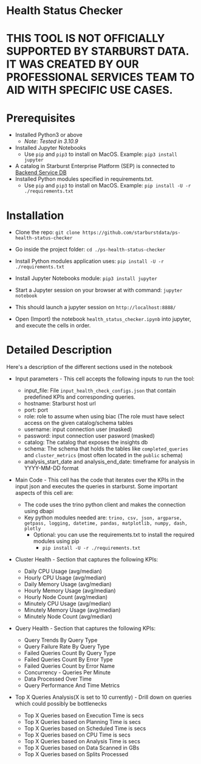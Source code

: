 # Health Status Checker

# THIS TOOL IS NOT OFFICIALLY SUPPORTED BY STARBURST DATA.  IT WAS CREATED BY OUR PROFESSIONAL SERVICES TEAM TO AID WITH SPECIFIC USE CASES.

# Prerequisites
   - Installed Python3 or above
        * *Note*: *Tested in 3.10.9*
   - Installed Jupyter Notebooks
        * Use `pip` and `pip3` to install on MacOS. Example: `pip3 install jupyter`
   - A catalog in Starburst Enterprise Platform (SEP) is connected to [Backend Service DB](https://docs.starburst.io/latest/admin/backend-service.html)
   - Installed Python modules specified in requirements.txt.
        * Use `pip` and `pip3` to install on MacOS. Example: `pip install -U -r ./requirements.txt`

# Installation
   - Clone the repo:
   `git clone https://github.com/starburstdata/ps-health-status-checker`

   - Go inside the project folder:
   `cd ./ps-health-status-checker`

   - Install Python modules application uses:
   `pip install -U -r ./requirements.txt`

   - Install Jupyter Notebooks module:
   `pip3 install jupyter`

   - Start a Jupyter session on your browser at with command:
   `jupyter notebook`

   - This should launch a jupyter session on `http://localhost:8888/`

   - Open (Import) the notebook `health_status_checker.ipynb` into jupyter, and execute the cells in order.

# Detailed Description

Here's a description of the different sections used in the notebook

- Input parameters - This cell accepts the following inputs to run the tool:
    - input_file: File `input_health_check_configs.json` that contain predefined KPIs and corresponding queries.
    - hostname: Starburst host url
    - port: port
    - role: role to assume when using biac (The role must have select access on the given catalog/schema tables
    - username: input connection user (masked)
    - password: input connection user pasword (masked)
    - catalog: The catalog that exposes the insights db
    - schema: The schema that holds the tables like `completed_queries` and `cluster_metrics` (most often located in the `public` schema)
    - analysis_start_date and analysis_end_date: timeframe for analysis in YYYY-MM-DD format
    
- Main Code - This cell has the code that iterates over the KPIs in the input json and executes the queries in starburst. Some important aspects of this cell are:
    - The code uses the trino python client and makes the connection using dbapi
    - Key python modules needed are: `trino, csv, json, argparse, getpass, logging, datetime, pandas, matplotlib, numpy, dash, plotly`
        * Optional: you can use the requirements.txt to install the required modules using pip
            * `pip install -U -r ./requirements.txt`
    
- Cluster Health - Section that captures the following KPIs:
    - Daily CPU Usage (avg/median)
    - Hourly CPU Usage (avg/median)
    - Daily Memory Usage (avg/median)
    - Hourly Memory Usage (avg/median)
    - Hourly Node Count (avg/median)
    - Minutely CPU Usage (avg/median)
    - Minutely Memory Usage (avg/median)
    - Minutely Node Count (avg/median)

- Query Health - Section that captures the following KPIs:
    - Query Trends By Query Type
    - Query Failure Rate By Query Type
    - Failed Queries Count By Query Type
    - Failed Queries Count By Error Type
    - Failed Queries Count by Error Name
    - Concurrency - Queries Per Minute
    - Data Processed Over Time
    - Query Performance And Time Metrics
    
- Top X Queries Analysis(X is set to 10 currently) - Drill down on queries which could possibly be bottlenecks
    - Top X Queries based on Execution Time is secs
    - Top X Queries based on Planning Time is secs
    - Top X Queries based on Scheduled Time is secs
    - Top X Queries based on CPU Time is secs
    - Top X Queries based on Analysis Time is secs
    - Top X Queries based on Data Scanned in GBs
    - Top X Queries based on Splits Processed
